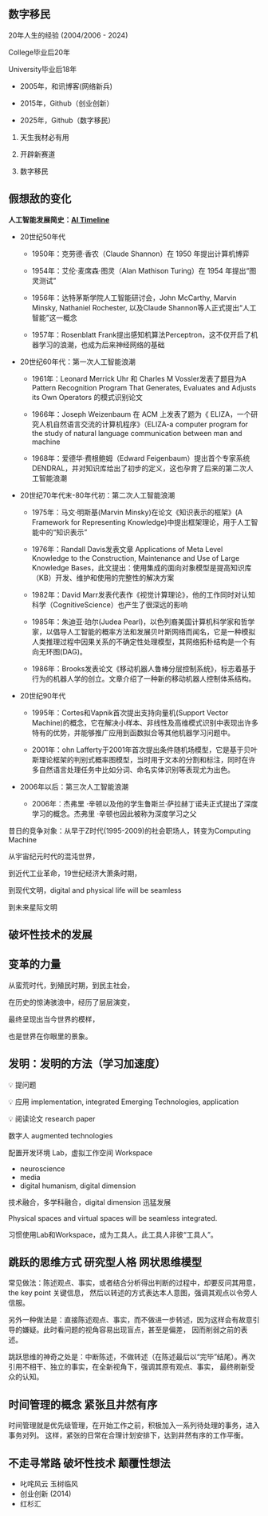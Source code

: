 ## 数字移民

20年人生的经验 (2004/2006 - 2024) 

College毕业后20年

University毕业后18年

- 2005年，和讯博客(网络新兵)

- 2015年，Github（创业创新）

- 2025年，Github（数字移民）

1. 天生我材必有用

2. 开辟新赛道

3. 数字移民

## 假想敌的变化

**人工智能发展简史：[AI Timeline](https://www.aminer.cn/ai-history)**

- 20世纪50年代

  * 1950年：克劳德·香农（Claude Shannon）在 1950 年提出计算机博弈
    
  * 1954年：艾伦·麦席森·图灵（Alan Mathison Turing）在 1954 年提出“图灵测试”
    
  * 1956年：达特茅斯学院人工智能研讨会，John McCarthy, Marvin Minsky, Nathaniel Rochester, 以及Claude Shannon等人正式提出“人工智能”这一概念
    
  * 1957年：Rosenblatt Frank提出感知机算法Perceptron，这不仅开启了机器学习的浪潮，也成为后来神经网络的基础
 
- 20世纪60年代：第一次人工智能浪潮
  
  * 1961年：Leonard Merrick Uhr 和 Charles M Vossler发表了题目为A Pattern Recognition Program That Generates, Evaluates and Adjusts its Own Operators 的模式识别论文
    
  * 1966年：Joseph Weizenbaum 在 ACM 上发表了题为《 ELIZA，一个研究人机自然语言交流的计算机程序》（ELIZA-a computer program for the study of natural language communication between man and machine
    
  * 1968年：爱德华·费根鲍姆（Edward Feigenbaum）提出首个专家系统DENDRAL，并对知识库给出了初步的定义，这也孕育了后来的第二次人工智能浪潮
    
- 20世纪70年代末-80年代初：第二次人工智能浪潮
  
  * 1975年：马文·明斯基(Marvin Minsky)在论文《知识表示的框架》(A Framework for Representing Knowledge)中提出框架理论，用于人工智能中的“知识表示”
    
  * 1976年：Randall Davis发表文章 Applications of Meta Level Knowledge to the Construction, Maintenance and Use of Large Knowledge Bases，此文提出：使用集成的面向对象模型是提高知识库（KB）开发、维护和使用的完整性的解决方案
    
  * 1982年：David Marr发表代表作《视觉计算理论》，他的工作同时对认知科学（CognitiveScience）也产生了很深远的影响
    
  * 1985年：朱迪亚·珀尔(Judea Pearl)，以色列裔美国计算机科学家和哲学家，以倡导人工智能的概率方法和发展贝叶斯网络而闻名，它是一种模拟人类推理过程中因果关系的不确定性处理模型，其网络拓朴结构是一个有向无环图(DAG)。
    
  * 1986年：Brooks发表论文《移动机器人鲁棒分层控制系统》，标志着基于行为的机器人学的创立。文章介绍了一种新的移动机器人控制体系结构。
 
- 20世纪90年代

  * 1995年：Cortes和Vapnik首次提出支持向量机(Support Vector Machine)的概念，它在解决小样本、非线性及高维模式识别中表现出许多特有的优势，并能够推广应用到函数拟合等其他机器学习问题中。
    
  * 2001年：ohn Lafferty于2001年首次提出条件随机场模型，它是基于贝叶斯理论框架的判别式概率图模型，当时用于文本的分割和标注，同时在许多自然语言处理任务中比如分词、命名实体识别等表现尤为出色。
 
- 2006年以后：第三次人工智能浪潮

  * 2006年：杰弗里 ·辛顿以及他的学生鲁斯兰·萨拉赫丁诺夫正式提出了深度学习的概念。杰弗里 ·辛顿也因此被称为深度学习之父

昔日的竞争对象：从早于Z时代(1995-2009)的社会职场人，转变为Computing Machine

从宇宙纪元时代的混沌世界，

到近代工业革命，19世纪经济大萧条时期，

到现代文明，digital and physical life will be seamless

到未来星际文明

## 破坏性技术的发展

## 变革的力量

从蛮荒时代，到殖民时期，到民主社会，

在历史的惊涛骇浪中，经历了层层演变，

最终呈现出当今世界的模样，

也是世界在你眼里的景象。

## 发明：发明的方法（学习加速度）

💡 提问题

💡 应用 implementation, integrated Emerging Technologies, application

💡 阅读论文 research paper

数字人 augmented technologies

配置开发环境 Lab，虚拟工作空间 Workspace

- neuroscience
- media
- digital humanism, digital dimension

技术融合，多学科融合，digital dimension 迅猛发展

Physical spaces and virtual spaces will be seamless integrated.

习惯使用Lab和Workspace，成为工具人。此工具人非彼“工具人”。

## 跳跃的思维方式 研究型人格 网状思维模型

常见做法：陈述观点、事实，或者结合分析得出判断的过程中，却要反问其用意，the key point 关键信息，
然后以转述的方式表达本人意图，强调其观点以令旁人信服。

另外一种做法是：直接陈述观点、事实，而不做进一步转述，因为这样会有故意引导的嫌疑。此时看问题的视角容易出现盲点，甚至是偏差，
因而削弱之前的表述。

跳跃思维的神奇之处是：中断陈述，不做转述（在陈述最后以“完毕”结尾）。再次引用不相干、独立的事实，在全新视角下，强调其原有观点、事实，
最终刷新受众的认知。

## 时间管理的概念 紧张且井然有序

时间管理就是优先级管理，在开始工作之前，积极加入一系列待处理的事务，进入事务对列。
这样，紧张的日常在合理计划安排下，达到井然有序的工作平衡。

## 不走寻常路 破坏性技术 颠覆性想法

- 叱咤风云 玉树临风
- 创业创新 (2014)
- 红杉汇











